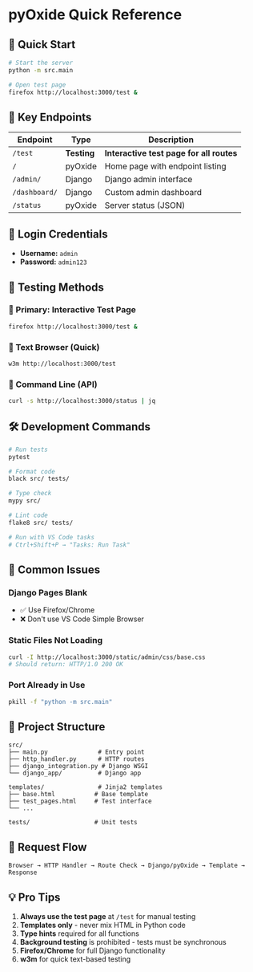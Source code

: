 # pyOxide Quick Reference

## 🚀 Quick Start

```bash
# Start the server
python -m src.main

# Open test page
firefox http://localhost:3000/test &
```

## 📍 Key Endpoints

| Endpoint | Type | Description |
|----------|------|-------------|
| `/test` | **Testing** | **Interactive test page for all routes** |
| `/` | pyOxide | Home page with endpoint listing |
| `/admin/` | Django | Django admin interface |
| `/dashboard/` | Django | Custom admin dashboard |
| `/status` | pyOxide | Server status (JSON) |

## 🔐 Login Credentials

- **Username:** `admin`
- **Password:** `admin123`

## 🧪 Testing Methods

### 🥇 Primary: Interactive Test Page
```bash
firefox http://localhost:3000/test &
```

### 🥈 Text Browser (Quick)
```bash
w3m http://localhost:3000/test
```

### 🥉 Command Line (API)
```bash
curl -s http://localhost:3000/status | jq
```

## 🛠️ Development Commands

```bash
# Run tests
pytest

# Format code
black src/ tests/

# Type check
mypy src/

# Lint code
flake8 src/ tests/

# Run with VS Code tasks
# Ctrl+Shift+P → "Tasks: Run Task"
```

## 🚨 Common Issues

### Django Pages Blank
- ✅ Use Firefox/Chrome
- ❌ Don't use VS Code Simple Browser

### Static Files Not Loading
```bash
curl -I http://localhost:3000/static/admin/css/base.css
# Should return: HTTP/1.0 200 OK
```

### Port Already in Use
```bash
pkill -f "python -m src.main"
```

## 📁 Project Structure

```
src/
├── main.py              # Entry point
├── http_handler.py      # HTTP routes
├── django_integration.py # Django WSGI
└── django_app/          # Django app

templates/               # Jinja2 templates
├── base.html           # Base template
├── test_pages.html     # Test interface
└── ...

tests/                  # Unit tests
```

## 🔄 Request Flow

```
Browser → HTTP Handler → Route Check → Django/pyOxide → Template → Response
```

## 💡 Pro Tips

1. **Always use the test page** at `/test` for manual testing
2. **Templates only** - never mix HTML in Python code
3. **Type hints** required for all functions
4. **Background testing** is prohibited - tests must be synchronous
5. **Firefox/Chrome** for full Django functionality
6. **w3m** for quick text-based testing
